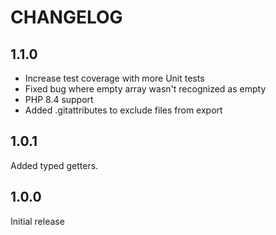 CHANGELOG
=========

1.1.0
---

* Increase test coverage with more Unit tests
* Fixed bug where empty array wasn't recognized as empty
* PHP 8.4 support
* Added .gitattributes to exclude files from export

1.0.1
---
Added typed getters.

1.0.0
---
Initial release